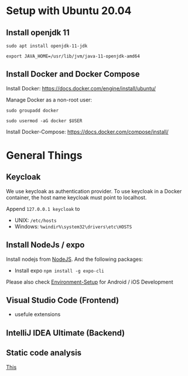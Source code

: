 # Setup with Ubuntu 20.04

## Install openjdk 11

```
sudo apt install openjdk-11-jdk
```

```
export JAVA_HOME=/usr/lib/jvm/java-11-openjdk-amd64
```

## Install Docker and Docker Compose

Install Docker:
https://docs.docker.com/engine/install/ubuntu/

Manage Docker as a non-root user:

```
sudo groupadd docker
```

```
sudo usermod -aG docker $USER
```

Install Docker-Compose:
https://docs.docker.com/compose/install/

# General Things

## Keycloak

We use keycloak as authentication provider.
To use keycloak in a Docker container, the host name keycloak must point to localhost.

Append `127.0.0.1 keycloak` to

- UNIX: `/etc/hosts`
- Windows: `%windir%\system32\drivers\etc\HOSTS`

## Install NodeJs / expo

Install nodejs from [NodeJS](https://nodejs.org/en/download/current/).
And the following packages:

- Install expo `npm install -g expo-cli`

Please also check [Environment-Setup](https://reactnative.dev/docs/environment-setup) for Android / iOS Development

## Visual Studio Code (Frontend)

- usefule extensions

## IntelliJ IDEA Ultimate (Backend)

## Static code analysis

[This](./Development--Quality-Assurance-and-Methods--Setup-dev-environment)